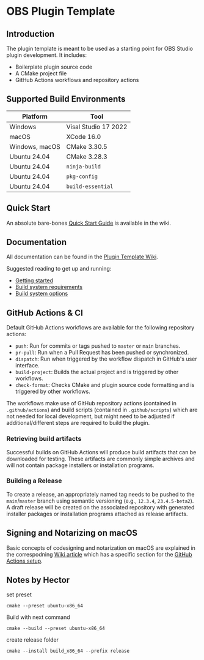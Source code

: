 # OBS Plugin Template

## Introduction

The plugin template is meant to be used as a starting point for OBS Studio plugin development. It includes:

- Boilerplate plugin source code
- A CMake project file
- GitHub Actions workflows and repository actions

## Supported Build Environments

| Platform       | Tool                 |
| -------------- | -------------------- |
| Windows        | Visal Studio 17 2022 |
| macOS          | XCode 16.0           |
| Windows, macOS | CMake 3.30.5         |
| Ubuntu 24.04   | CMake 3.28.3         |
| Ubuntu 24.04   | `ninja-build`        |
| Ubuntu 24.04   | `pkg-config`         |
| Ubuntu 24.04   | `build-essential`    |

## Quick Start

An absolute bare-bones [Quick Start Guide](https://github.com/obsproject/obs-plugintemplate/wiki/Quick-Start-Guide) is available in the wiki.

## Documentation

All documentation can be found in the [Plugin Template Wiki](https://github.com/obsproject/obs-plugintemplate/wiki).

Suggested reading to get up and running:

- [Getting started](https://github.com/obsproject/obs-plugintemplate/wiki/Getting-Started)
- [Build system requirements](https://github.com/obsproject/obs-plugintemplate/wiki/Build-System-Requirements)
- [Build system options](https://github.com/obsproject/obs-plugintemplate/wiki/CMake-Build-System-Options)

## GitHub Actions & CI

Default GitHub Actions workflows are available for the following repository actions:

- `push`: Run for commits or tags pushed to `master` or `main` branches.
- `pr-pull`: Run when a Pull Request has been pushed or synchronized.
- `dispatch`: Run when triggered by the workflow dispatch in GitHub's user interface.
- `build-project`: Builds the actual project and is triggered by other workflows.
- `check-format`: Checks CMake and plugin source code formatting and is triggered by other workflows.

The workflows make use of GitHub repository actions (contained in `.github/actions`) and build scripts (contained in `.github/scripts`) which are not needed for local development, but might need to be adjusted if additional/different steps are required to build the plugin.

### Retrieving build artifacts

Successful builds on GitHub Actions will produce build artifacts that can be downloaded for testing. These artifacts are commonly simple archives and will not contain package installers or installation programs.

### Building a Release

To create a release, an appropriately named tag needs to be pushed to the `main`/`master` branch using semantic versioning (e.g., `12.3.4`, `23.4.5-beta2`). A draft release will be created on the associated repository with generated installer packages or installation programs attached as release artifacts.

## Signing and Notarizing on macOS

Basic concepts of codesigning and notarization on macOS are explained in the correspodning [Wiki article](https://github.com/obsproject/obs-plugintemplate/wiki/Codesigning-On-macOS) which has a specific section for the [GitHub Actions setup](https://github.com/obsproject/obs-plugintemplate/wiki/Codesigning-On-macOS#setting-up-code-signing-for-github-actions).

## Notes by Hector

set preset

```
cmake --preset ubuntu-x86_64
```

Build with next command

```
cmake --build --preset ubuntu-x86_64
```

create release folder

```
cmake --install build_x86_64 --prefix release
```
